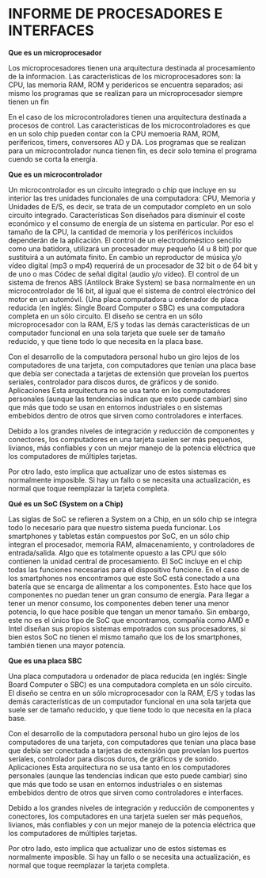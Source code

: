 # INFORME  DE PROCESADORES E INTERFACES
**Que es un microprocesador**

Los microprocesadores tienen una arquitectura destinada al procesamiento de la informacion. Las caracteristicas de los microprocesadores son: la CPU, las memoria RAM, ROM y peridericos se encuentra separados; asi mismo los programas que se realizan para un microprocesador siempre tienen un fin

En el caso de los microcontroladores tienen una arquitectura destinada a procesos de control. Las caracteristicas de los microcontroladores es que en un solo chip pueden contar con la CPU memoeria RAM, ROM, perifericos, timers, conversores AD y DA. Los programas que se realizan para un microcontrolador nunca tienen fin, es decir solo temina el programa cuendo se corta la energia.

**Que es un microcontrolador**

Un microcontrolador es un circuito integrado o chip que incluye en su interior las tres unidades funcionales de una computadora: CPU, Memoria y Unidades de E/S, es decir, se trata de un computador completo en un solo circuito integrado.
Características
Son diseñados para disminuir el coste económico y el consumo de energía de un sistema en particular. Por eso el tamaño de la CPU, la cantidad de memoria y los periféricos incluidos dependerán de la aplicación. El control de un electrodoméstico sencillo como una batidora, utilizará un procesador muy pequeño (4 u 8 bit) por que sustituirá a un autómata finito. En cambio un reproductor de música y/o vídeo digital (mp3 o mp4) requerirá de un procesador de 32 bit o de 64 bit y de uno o mas Códec de señal digital (audio y/o vídeo). El control de un sistema de frenos ABS (Antilock Brake System) se basa normalmente en un microcontrolador de 16 bit, al igual que el sistema de control electrónico del motor en un automóvil.
{Una placa computadora u ordenador de placa reducida (en inglés: Single Board Computer o SBC) es una computadora completa en un sólo circuito. El diseño se centra en un sólo microprocesador con la RAM, E/S y todas las demás características de un computador funcional en una sola tarjeta que suele ser de tamaño reducido, y que tiene todo lo que necesita en la placa base.

Con el desarrollo de la computadora personal hubo un giro lejos de los computadores de una tarjeta, con computadores que tenían una placa base que debía ser conectada a tarjetas de extensión que proveían los puertos seriales, controlador para discos duros, de gráficos y de sonido.
Aplicaciones
Esta arquitectura no se usa tanto en los computadores personales (aunque las tendencias indican que esto puede cambiar) sino que más que todo se usan en entornos industriales o en sistemas embebidos dentro de otros que sirven como controladores e interfaces.

Debido a los grandes niveles de integración y reducción de componentes y conectores, los computadores en una tarjeta suelen ser más pequeños, livianos, más confiables y con un mejor manejo de la potencia eléctrica que los computadores de múltiples tarjetas.

Por otro lado, esto implica que actualizar uno de estos sistemas es normalmente imposible. Si hay un fallo o se necesita una actualización, es normal que toque reemplazar la tarjeta completa.

**Qué es un SoC (System on a Chip)**

Las siglas de SoC se refieren a System on a Chip, en un sólo chip se integra todo lo necesario para que nuestro sistema pueda funcionar. Los smartphones y tabletas están compuestos por SoC, en un sólo chip integran el procesador, memoria RAM, almacenamiento, y controladores de entrada/salida. Algo que es totalmente opuesto a las CPU que sólo contienen la unidad central de procesamiento.
El SoC incluye en el chip todas las funciones necesarias para el dispositivo funcione. En el caso de los smartphones nos encontramos que este SoC está conectado a una batería que se encarga de alimentar a los componentes. Esto hace que los componentes no puedan tener un gran consumo de energía. Para llegar a tener un menor consumo, los componentes deben tener una menor potencia, lo que hace posible que tengan un menor tamaño.
Sin embargo, este no es el único tipo de SoC que encontramos, compañía como AMD e Intel diseñan sus propios sistemas empotrados con sus procesadores, si bien estos SoC no tienen el mismo tamaño que los de los smartphones, también tienen una mayor potencia.


**Que es una placa SBC**

Una placa computadora u ordenador de placa reducida (en inglés: Single Board Computer o SBC) es una computadora completa en un sólo circuito. El diseño se centra en un sólo microprocesador con la RAM, E/S y todas las demás características de un computador funcional en una sola tarjeta que suele ser de tamaño reducido, y que tiene todo lo que necesita en la placa base.

Con el desarrollo de la computadora personal hubo un giro lejos de los computadores de una tarjeta, con computadores que tenían una placa base que debía ser conectada a tarjetas de extensión que proveían los puertos seriales, controlador para discos duros, de gráficos y de sonido.
Aplicaciones
Esta arquitectura no se usa tanto en los computadores personales (aunque las tendencias indican que esto puede cambiar) sino que más que todo se usan en entornos industriales o en sistemas embebidos dentro de otros que sirven como controladores e interfaces.

Debido a los grandes niveles de integración y reducción de componentes y conectores, los computadores en una tarjeta suelen ser más pequeños, livianos, más confiables y con un mejor manejo de la potencia eléctrica que los computadores de múltiples tarjetas.

Por otro lado, esto implica que actualizar uno de estos sistemas es normalmente imposible. Si hay un fallo o se necesita una actualización, es normal que toque reemplazar la tarjeta completa.

